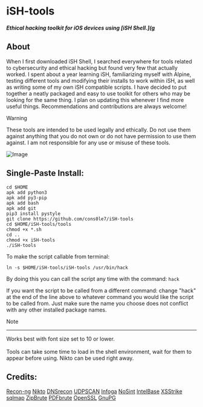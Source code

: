 # iSH-tools
***Ethical hacking toolkit for iOS devices using [iSH Shell.]([g](https://apps.apple.com/us/app/ish-shell/)***

## About
When I first downloaded iSH Shell, I searched everywhere for tools related to cybersecurity and ethical hacking but found very few that actually worked. I spent about a year learning iSH, familiarizing myself with Alpine, testing different tools and modifying their installs to work within iSH, as well as  writing some of my own iSH compatible scripts. I have decided to put together a neatly packaged and easy to use toolkit for others who may be looking for the same thing. I plan on updating this whenever I find more useful things. Recommendations and contributions are always welcome!

> [!Warning]
> These tools are intended to be used legally and ethically. Do not use them against anything that you do not own or do not have permission to use them against. I am not responsible for any use or misuse of these tools. 

![Image](https://github.com/user-attachments/assets/e54b1b62-d591-4fc6-bd4d-70f4071cfbc9)

## Single-Paste Install: 
```
cd $HOME
apk add python3 
apk add py3-pip 
apk add bash
apk add git 
pip3 install pystyle 
git clone https://github.com/cons0le7/iSH-tools
cd $HOME/iSH-tools/tools
chmod +x *.sh
cd ..
chmod +x iSH-tools
./iSH-tools
```
To make the script callable from terminal:
```
ln -s $HOME/iSH-tools/iSH-tools /usr/bin/hack
```
By doing this you can call the script any time with the command: `hack`

If you want the script to be called from a different command: 
change "hack" at the end of the line above to whatever command you would like the script to be called from. Just make sure the name you choose does not conflict with any other installed package names.

> [!Note]
> ___
> Works best with font size set to 10 or lower. <br><br>
> Tools can take some time to load in the shell environment, wait for them to appear before using. Nikto can be used right away.
> <br>

## Credits: 

[Recon-ng](https://github.com/lanmaster53/recon-ng)
[Nikto](https://github.com/sullo/nikto)
[DNSrecon](https://github.com/darkoperator/dnsrecon) 
[UDPSCAN](https://github.com/cons0le7/UDPSCAN) 
[Infoga](https://github.com/The404Hacking/Infoga)
[NoSint](https://nosint.org)
[IntelBase](https://github.com/cons0le7/IntelBase-CLI) 
[XSStrike](https://github.com/s0md3v/XSStrike) 
[sqlmap](https://github.com/sqlmapproject/sqlmap) 
[ZipBrute](https://github.com/midwestcoder2020/FileBruteforcers)
[PDFbrute](https://github.com/midwestcoder2020/FileBruteforcers) 
[OpenSSL](http://openssl-library.org) 
[GnuPG](https://gnupg.org)
